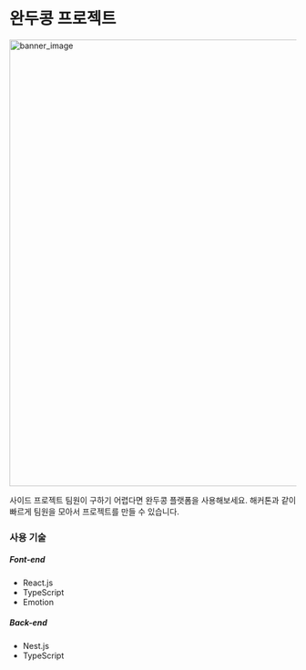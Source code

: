 # 완두콩 프로젝트

<img width="785" alt="banner_image" src="https://user-images.githubusercontent.com/26430232/208240817-0f2cccda-e135-467d-a0c6-cca64d904701.png">

사이드 프로젝트 팀원이 구하기 어렵다면 완두콩 플랫폼을 사용해보세요. 해커톤과 같이 빠르게 팀원을 모아서 프로젝트를 만들 수 있습니다.

### 사용 기술

##### Font-end

- React.js
- TypeScript
- Emotion

##### Back-end

- Nest.js
- TypeScript




